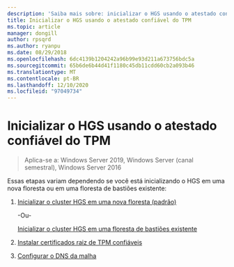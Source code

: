 ```yaml
---
description: 'Saiba mais sobre: inicializar o HGS usando o atestado confiável do TPM'
title: Inicializar o HGS usando o atestado confiável do TPM
ms.topic: article
manager: dongill
author: rpsqrd
ms.author: ryanpu
ms.date: 08/29/2018
ms.openlocfilehash: 6dc4139b1204242a96b99e93d211a673756bdc5a
ms.sourcegitcommit: 65b6de6b44d41f1180c45db11cdd60cb2a093b46
ms.translationtype: MT
ms.contentlocale: pt-BR
ms.lasthandoff: 12/10/2020
ms.locfileid: "97049734"
---
```

# <a name="initialize-hgs-using-tpm-trusted-attestation"></a>Inicializar o HGS usando o atestado confiável do TPM

>Aplica-se a: Windows Server 2019, Windows Server (canal semestral), Windows Server 2016

Essas etapas variam dependendo se você está inicializando o HGS em uma nova floresta ou em uma floresta de bastiões existente:

1. [Inicializar o cluster HGS em uma nova floresta (padrão)](guarded-fabric-initialize-hgs-tpm-mode-default.md)

   -Ou-

   [Inicializar o cluster HGS em uma floresta de bastiões existente](guarded-fabric-initialize-hgs-tpm-mode-bastion.md)

2. [Instalar certificados raiz de TPM confiáveis](guarded-fabric-install-trusted-tpm-root-certificates.md)
3. [Configurar o DNS da malha](guarded-fabric-configuring-fabric-dns.md)


